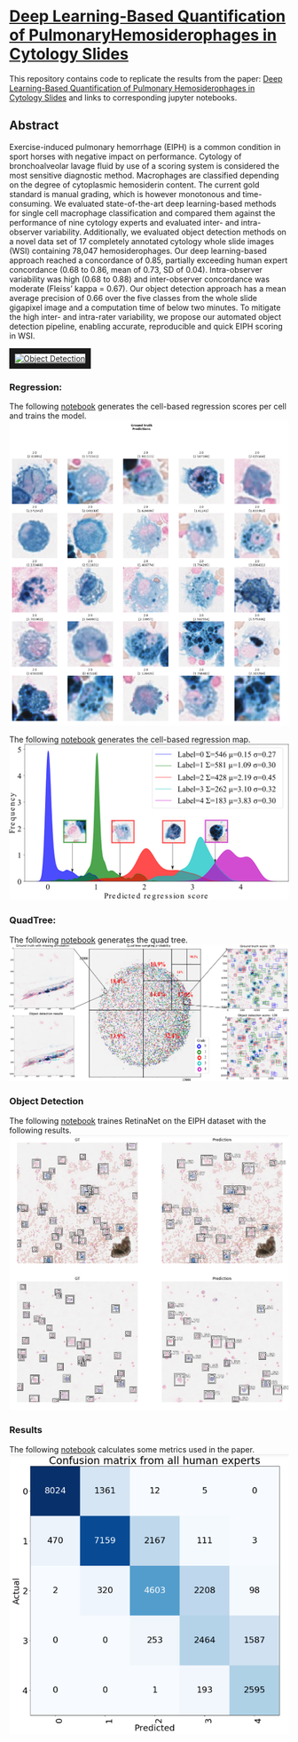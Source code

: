 # [Deep Learning-Based Quantification of PulmonaryHemosiderophages in Cytology Slides](https://www.nature.com/articles/s41598-020-65958-2)

This repository contains code to replicate the results from the paper:
[Deep Learning-Based Quantification of Pulmonary Hemosiderophages in Cytology Slides](https://www.nature.com/articles/s41598-020-65958-2) and links to corresponding jupyter notebooks. 

## Abstract

Exercise-induced pulmonary hemorrhage (EIPH) is a common condition in sport horses with negative impact on performance. Cytology of bronchoalveolar lavage fluid by use of a scoring system is considered the most sensitive diagnostic method. Macrophages are classified depending on the degree of cytoplasmic hemosiderin content. The current gold standard is manual grading, which is however monotonous and time-consuming. We evaluated state-of-the-art deep learning-based methods for single cell macrophage classification and compared them against the performance of nine cytology experts and evaluated inter- and intra-observer variability. Additionally, we evaluated object detection methods on a novel data set of 17 completely annotated cytology whole slide images (WSI) containing 78,047 hemosiderophages. Our deep learning-based approach reached a concordance of 0.85, partially exceeding human expert concordance (0.68 to 0.86, mean of 0.73, SD of 0.04). Intra-observer variability was high (0.68 to 0.88) and inter-observer concordance was moderate (Fleiss’ kappa = 0.67). Our object detection approach has a mean average precision of 0.66 over the five classes from the whole slide gigapixel image and a computation time of below two minutes. To mitigate the high inter- and intra-rater variability, we propose our automated object detection pipeline, enabling accurate, reproducible and quick EIPH scoring in WSI.




<a href="http://www.youtube.com/watch?feature=player_embedded&v=6azMAYpsyRw" target="_blank"><img src="http://img.youtube.com/vi/6azMAYpsyRw/0.jpg" 
alt="Object Detection" width="240" height="180" border="10" /></a>


### Regression:

The following [notebook](Regression/baseline.ipynb) generates the cell-based regression scores per cell and trains the model. 
![alt text](../ReadmeImages/RegressionCellScores.png "Cell based regression results.")




The following [notebook](Regression/baseline.ipynb) generates the cell-based regression map. 
![alt text](../ReadmeImages/Density2.png "Cell based regression results.")



### QuadTree:

The following [notebook](QuadTree/QTree.ipynb) generates the quad tree. 
![alt text](../ReadmeImages/ObjectDetectionWithQuadTree.png "Quad tree with object detection results.")


### Object Detection

The following [notebook](Detection/baseline-level0.ipynb) traines RetinaNet on the EIPH dataset with the following results. 
![alt text](../ReadmeImages/Cells1.png "Quad tree with object detection results.")


### Results 

The following [notebook](Statistics/ClassificationResults.ipynb) calculates some metrics used in the paper. 
![alt text](../ReadmeImages/ConfusionMatrix.png "Confusion Matrix")